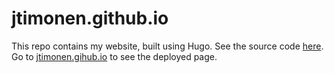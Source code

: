 # jtimonen.github.io

This repo contains my website, built using Hugo. See the source code [here](https://github.com/jtimonen/personal-website). Go to [jtimonen.gihub.io](jtimonen.github.io) to see the deployed page. 
